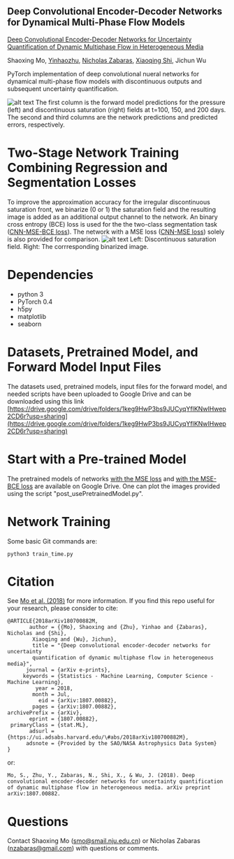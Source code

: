 ## Deep Convolutional Encoder-Decoder Networks for Dynamical Multi-Phase Flow Models
[Deep Convolutional Encoder-Decoder Networks for Uncertainty Quantification of Dynamic Multiphase Flow in Heterogeneous Media](https://arxiv.org/abs/1807.00882)

Shaoxing Mo, [Yinhaozhu](https://scholar.google.com/citations?user=SZmaVZMAAAAJ&hl=en&oi=sra), [Nicholas Zabaras](https://www.zabaras.com/), [Xiaoqing Shi](https://scholar.google.com/citations?user=MLKqgKoAAAAJ&hl=en&oi=sra), Jichun Wu

PyTorch implementation of deep convolutional nueral networks for dynamical multi-phase flow models with discontinuous outputs and subsequent uncertainty quantification.

![alt text](https://github.com/njujinchun/dcedn-gcs/blob/master/images/N_1600_output_5_ls50_var1.png)
The first column is the forward model predictions for the pressure (left) and discontinuous saturation (right) fields at t=100, 150, and 200 days. The second and third columns are the network predictions and predicted errors, respectively.

# Two-Stage Network Training Combining Regression and Segmentation Losses
To improve the approximation accuracy for the irregular discontinuous saturation front, we binarize (0 or 1) the saturation field and the resulting image is added as an additional output channel to the network. An binary cross entropy (BCE) loss is used for the the two-class segmentation task ([CNN-MSE-BCE loss](https://github.com/njujinchun/dcedn-gcs/tree/master/CNN-MSE-BCE%20loss)). The network with a MSE loss ([CNN-MSE loss](https://github.com/njujinchun/dcedn-gcs/tree/master/CNN-MSE%20loss)) solely is also provided for comparison.
![alt text](https://github.com/njujinchun/dcedn-gcs/blob/master/images/Sg_binarized.png)
Left: Discontinuous saturation field. Right: The corrresponding binarized image.

# Dependencies
* python 3
* PyTorch 0.4
* h5py
* matplotlib
* seaborn

# Datasets, Pretrained Model, and Forward Model Input Files
The datasets used, pretrained models, input files for the forward model, and needed scripts have been uploaded to Google Drive and can be downloaded using this link [https://drive.google.com/drive/folders/1keg9HwP3bs9JUCyqYflKNwIHwep2CD6r?usp=sharing](https://drive.google.com/drive/folders/1keg9HwP3bs9JUCyqYflKNwIHwep2CD6r?usp=sharing)

# Start with a Pre-trained Model
The pretrained models of networks [with the MSE loss](https://drive.google.com/file/d/1VtcpywvbUzTEXr1IU7GZtewXi1UWCuz2/view?usp=sharing) and [with the MSE-BCE loss](https://drive.google.com/open?id=1-CPrGxw6fnIeXFRr1sHhbnOZffGoyWT7) are available on Google Drive. One can plot the images provided using the script "post_usePretrainedModel.py".

# Network Training
Some basic Git commands are:
```
python3 train_time.py
```
# Citation
See [Mo et al. (2018)](https://arxiv.org/abs/1807.00882) for more information. If you find this repo useful for your research, please consider to cite:
```
@ARTICLE{2018arXiv180700882M,
       author = {{Mo}, Shaoxing and {Zhu}, Yinhao and {Zabaras}, Nicholas and {Shi},
        Xiaoqing and {Wu}, Jichun},
        title = "{Deep convolutional encoder-decoder networks for uncertainty
        quantification of dynamic multiphase flow in heterogeneous media}",
      journal = {arXiv e-prints},
     keywords = {Statistics - Machine Learning, Computer Science - Machine Learning},
         year = 2018,
        month = Jul,
          eid = {arXiv:1807.00882},
        pages = {arXiv:1807.00882},
archivePrefix = {arXiv},
       eprint = {1807.00882},
 primaryClass = {stat.ML},
       adsurl = {https://ui.adsabs.harvard.edu/\#abs/2018arXiv180700882M},
      adsnote = {Provided by the SAO/NASA Astrophysics Data System}
}
```
or:
```
Mo, S., Zhu, Y., Zabaras, N., Shi, X., & Wu, J. (2018). Deep convolutional encoder-decoder networks for uncertainty quantification of dynamic multiphase flow in heterogeneous media. arXiv preprint arXiv:1807.00882.
```

# Questions
Contact Shaoxing Mo (smo@smail.nju.edu.cn) or Nicholas Zabaras (nzabaras@gmail.com) with questions or comments.
